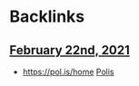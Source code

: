 
# Backlinks
## [February 22nd, 2021](<February 22nd, 2021.md>)
- https://pol.is/home [Polis](<Polis.md>)

